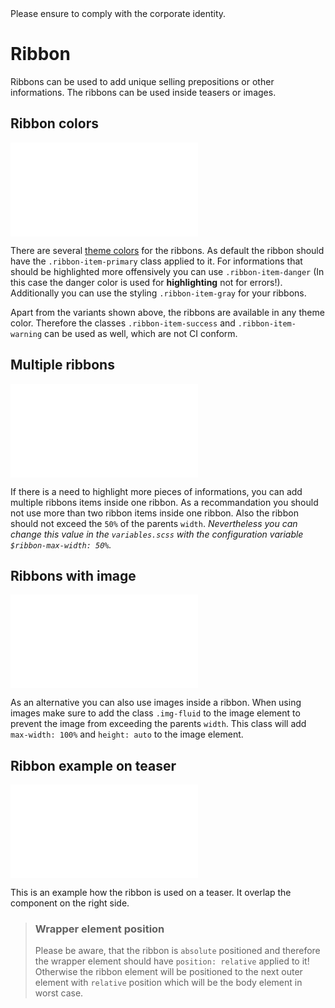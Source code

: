 <AlertInfo alertHeadline="Modifiable">
Please ensure to comply with the corporate identity.
</AlertInfo>

# Ribbon

Ribbons can be used to add unique selling prepositions or other informations. The ribbons can be used inside teasers or images.

## Ribbon colors

<ContentRack
    fields='
        "preview": {
            "src": "examples/RibbonColors.html",
            "type": "link"
        },
        "<html>":{
            "src": "examples/RibbonColors.html",
            "type": "content",
            "selector": "#showBox"
        }
    '
 />

![RibbonColors](examples/RibbonColors.html)

There are several [theme colors](../../Utilities/Color/Color.md#definition-of-colors-in-cake) for the ribbons. As default the ribbon should have the `.ribbon-item-primary` class applied to it. For informations that should be highlighted more offensively you can use `.ribbon-item-danger` (In this case the danger color is used for **highlighting** not for errors!). Additionally you can use the styling `.ribbon-item-gray` for your ribbons.

Apart from the variants shown above, the ribbons are available in any theme color. Therefore the classes `.ribbon-item-success` and `.ribbon-item-warning` can be used as well, which are not CI conform.

## Multiple ribbons

<ContentRack
    fields='
        "preview": {
            "src": "examples/RibbonMultiple.html",
            "type": "link"
        },
        "<html>":{
            "src": "examples/RibbonMultiple.html",
            "type": "content",
            "selector": "#showBox"
        }
    '
 />

![RibbonMultiple](examples/RibbonMultiple.html)

If there is a need to highlight more pieces of informations, you can add multiple ribbons items inside one ribbon. As a recommandation you should not use more than two ribbon items inside one ribbon.
Also the ribbon should not exceed the `50%` of the parents `width`. *Nevertheless you can change this value in the `variables.scss` with the configuration variable `$ribbon-max-width: 50%`.*

## Ribbons with image

<ContentRack
    fields='
        "preview": {
            "src": "examples/RibbonImage.html",
            "type": "link"
        },
        "<html>":{
            "src": "examples/RibbonImage.html",
            "type": "content",
            "selector": "#showBox"
        }
    '
 />

![RibbonImage](examples/RibbonImage.html)

As an alternative you can also use images inside a ribbon. When using images make sure to add the class `.img-fluid` to the image element to prevent the image from exceeding the parents `width`. This class will add `max-width: 100%` and `height: auto` to the image element.

## Ribbon example on teaser

<ContentRack
    fields='
        "preview": {
            "src": "examples/RibbonExample.html",
            "type": "link"
        },
        "<html>":{
            "src": "examples/RibbonExample.html",
            "type": "content",
            "selector": "#showBox"
        }
    '
 />

![RibbonExample](examples/RibbonExample.html)

This is an example how the ribbon is used on a teaser. It overlap the component on the right side.

> ### Wrapper element position
>
> Please be aware, that the ribbon is `absolute` positioned and therefore the wrapper element should have `position: relative` applied to it! Otherwise the ribbon element will be positioned to the next outer element with `relative` position which will be the body element in worst case.

